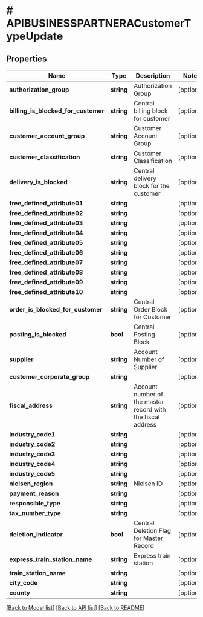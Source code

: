 # # APIBUSINESSPARTNERACustomerTypeUpdate

## Properties

Name | Type | Description | Notes
------------ | ------------- | ------------- | -------------
**authorization_group** | **string** | Authorization Group | [optional]
**billing_is_blocked_for_customer** | **string** | Central billing block for customer | [optional]
**customer_account_group** | **string** | Customer Account Group | [optional]
**customer_classification** | **string** | Customer Classification | [optional]
**delivery_is_blocked** | **string** | Central delivery block for the customer | [optional]
**free_defined_attribute01** | **string** |  | [optional]
**free_defined_attribute02** | **string** |  | [optional]
**free_defined_attribute03** | **string** |  | [optional]
**free_defined_attribute04** | **string** |  | [optional]
**free_defined_attribute05** | **string** |  | [optional]
**free_defined_attribute06** | **string** |  | [optional]
**free_defined_attribute07** | **string** |  | [optional]
**free_defined_attribute08** | **string** |  | [optional]
**free_defined_attribute09** | **string** |  | [optional]
**free_defined_attribute10** | **string** |  | [optional]
**order_is_blocked_for_customer** | **string** | Central Order Block for Customer | [optional]
**posting_is_blocked** | **bool** | Central Posting Block | [optional]
**supplier** | **string** | Account Number of Supplier | [optional]
**customer_corporate_group** | **string** |  | [optional]
**fiscal_address** | **string** | Account number of the master record with the fiscal address | [optional]
**industry_code1** | **string** |  | [optional]
**industry_code2** | **string** |  | [optional]
**industry_code3** | **string** |  | [optional]
**industry_code4** | **string** |  | [optional]
**industry_code5** | **string** |  | [optional]
**nielsen_region** | **string** | Nielsen ID | [optional]
**payment_reason** | **string** |  | [optional]
**responsible_type** | **string** |  | [optional]
**tax_number_type** | **string** |  | [optional]
**deletion_indicator** | **bool** | Central Deletion Flag for Master Record | [optional]
**express_train_station_name** | **string** | Express train station | [optional]
**train_station_name** | **string** |  | [optional]
**city_code** | **string** |  | [optional]
**county** | **string** |  | [optional]

[[Back to Model list]](../../README.md#models) [[Back to API list]](../../README.md#endpoints) [[Back to README]](../../README.md)
